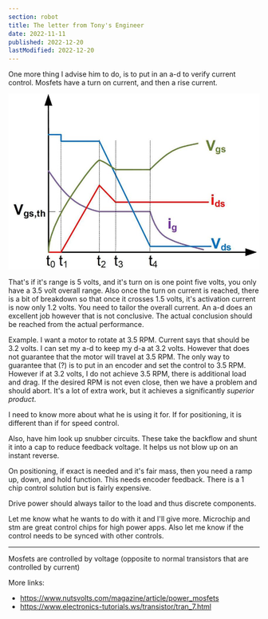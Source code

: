 ```yaml
---
section: robot
title: The letter from Tony's Engineer
date: 2022-11-11
published: 2022-12-20
lastModified: 2022-12-20
---
```


One more thing I advise him to do, is to put in an a-d to verify current control. 
Mosfets have a turn on current, and then a rise current. 

![MOSFET turn-on waveforms](./mosfet-turn-on-waveforms.png "Analytical prediction of switching losses in MOSFETs for variable drain-source voltage and current applications - Scientific Figure on ResearchGate. Available from: https://www.researchgate.net/figure/MOSFET-turn-on-waveforms_fig2_261088884 [accessed 27 Dec, 2022]")

That's if it's range is 5 volts, and it's turn on is one point five volts, you only have a 3.5 volt overall range. 
Also once the turn on current is reached, there is a bit of breakdown so that once it crosses 1.5 volts, it's activation current is now only 1.2 volts. 
You need to tailor the overall current. 
An a-d does an excellent job however that is not conclusive. 
The actual conclusion should be reached from the actual performance. 

Example. I want a motor to rotate at 3.5 RPM. 
Current says that should be 3.2 volts. 
I can set my a-d to keep my d-a at 3.2 volts. 
However that does not guarantee that the motor will travel at 3.5 RPM. 
The only way to guarantee that (?) is to put in an encoder and set the control to 3.5 RPM.
However if at 3.2 volts, I do not achieve 3.5 RPM, there is additional load and drag. 
If the desired RPM is not even close, then we have a problem and should abort. 
It's a lot of extra work, but it achieves a significantly _superior product_.

I need to know more about what he is using it for.
If for positioning, it is different than if for speed control.

Also, have him look up snubber circuits. These take the backflow and shunt it into a cap to reduce feedback voltage. It helps us not blow up on an instant reverse. 

On positioning, if exact is needed and it's fair mass, 
then you need a ramp up, down, and hold function.
This needs encoder feedback.
There is a 1 chip control solution but is fairly expensive.

Drive power should always tailor to the load and thus discrete components. 

Let me know what he wants to do with it and I'll give more. 
Microchip and stm are great control chips for high power apps.
Also let me know if the control needs to be synced with other controls.


---------

Mosfets are controlled by voltage (opposite to normal transistors that are controlled by current)

More links:

- https://www.nutsvolts.com/magazine/article/power_mosfets
- https://www.electronics-tutorials.ws/transistor/tran_7.html